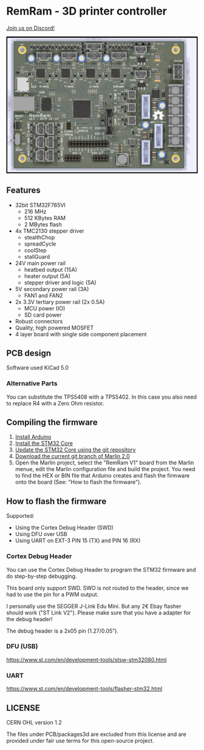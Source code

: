# RemRam - 3D printer controller

[Join us on Discord!](https://discord.gg/f4dmGsn)

![RemRam v1.4](images/remram-v1-4-front.jpg?raw=true)

## Features

 * 32bit STM32F765VI
   * 216 MHz
   * 512 KBytes RAM
   * 2 MBytes flash
 * 4x TMC2130 stepper driver
   * stealthChop
   * spreadCycle
   * coolStep
   * stallGuard
 * 24V main power rail
   * heatbed output (15A)
   * heater output (5A)
   * stepper driver and logic (5A)
 * 5V secondary power rail (3A)
   * FAN1 and FAN2
 * 2x 3.3V tertiary power rail (2x 0.5A)
   * MCU power (IO)
   * SD card power
 * Robust connectors
 * Quality, high powered MOSFET
 * 4 layer board with single side component placement

## PCB design

Software used KiCad 5.0

### Alternative Parts

You can substitute the TPS5408 with a TPS5402. In this case you also need to replace R4 with a Zero Ohm resistor.

## Compiling the firmware

 1. [Install Arduino](https://www.arduino.cc/en/Main/Software)
 2. [Install the STM32 Core](https://github.com/stm32duino/wiki/wiki/Getting-Started)
 3. [Update the STM32 Core using the git repository](https://github.com/stm32duino/wiki/wiki/Using-git-repository)
 4. [Download the current git branch of Marlin 2.0](https://github.com/MarlinFirmware/Marlin/tree/bugfix-2.0.x)
 5. Open the Marlin project, select the "RemRam V1" board from the Marlin menue, edit the Marlin configuration file and build the project. You need to find the HEX or BIN file that Arduino creates and flash the firmware onto the board (See: "How to flash the firmware").

## How to flash the firmware

Supported:

 * Using the Cortex Debug Header (SWD)
 * Using DFU over USB
 * Using UART on EXT-3 PIN 15 (TX) and PIN 16 (RX)

### Cortex Debug Header

You can use the Cortex Debug Header to program the STM32 firmware and do step-by-step debugging.

This board only support SWD. SWO is not routed to the header, since we had to use the
pin for a PWM output.

I personally use the SEGGER J-Link Edu Mini. But any 2€ Ebay flasher should work ("ST Link V2").
Please make sure that you have a adapter for the debug header!

The debug header is a 2x05 pin (1.27/0.05”).

### DFU (USB)

https://www.st.com/en/development-tools/stsw-stm32080.html

### UART

https://www.st.com/en/development-tools/flasher-stm32.html

## LICENSE

CERN OHL version 1.2

The files under PCB/packages3d are excluded from this license and are provided under fair use terms for this open-source project.
